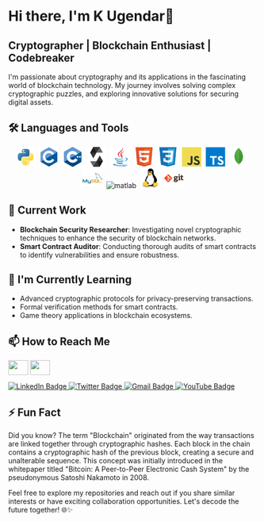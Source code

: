 # Hi there, I'm K Ugendar👋
## Cryptographer | Blockchain Enthusiast | Codebreaker

I'm passionate about cryptography and its applications in the fascinating world of blockchain technology. My journey involves solving complex cryptographic puzzles, and exploring innovative solutions for securing digital assets.

## :hammer_and_wrench: Languages and Tools
<div id="badges" align="center">
  <div>
    <img src="https://raw.githubusercontent.com/devicons/devicon/master/icons/python/python-original.svg" title="Python" alt="Python" width="40" height="40"/>&nbsp;
    <img src="https://github.com/devicons/devicon/raw/master/icons/c/c-original.svg" title="C" alt="C" width="40" height="40"/>&nbsp;
    <img src="https://github.com/devicons/devicon/raw/master/icons/cplusplus/cplusplus-original.svg" title="CPP" alt="C++" width="40" height="40"/>&nbsp;
    <img src="https://github.com/devicons/devicon/raw/master/icons/solidity/solidity-original.svg" title="Solidity" alt="Solidity" width="40" height="40"/>&nbsp;
    <img src="https://raw.githubusercontent.com/devicons/devicon/master/icons/java/java-original.svg" alt="java" width="40" height="40"/>&nbsp;
    <img src="https://github.com/devicons/devicon/blob/master/icons/html5/html5-original.svg" title="HTML5" alt="HTML" width="40" height="40"/>&nbsp;
    <img src="https://github.com/devicons/devicon/raw/master/icons/css3/css3-original.svg" title="CSS3" alt="CSS3" width="40" height="40"/>&nbsp;
    <img src="https://github.com/devicons/devicon/blob/master/icons/javascript/javascript-original.svg" title="JavaScript" alt="JavaScript" width="40" height="40"/>&nbsp;
    <img src="https://raw.githubusercontent.com/devicons/devicon/master/icons/typescript/typescript-original.svg" alt="typescript" width="40" height="40"/>&nbsp;
    <img src="https://github.com/devicons/devicon/raw/master/icons/mongodb/mongodb-original.svg" title="MongoDB" alt="MongoDB" width="40" height="40"/>&nbsp;
    <img src="https://raw.githubusercontent.com/devicons/devicon/master/icons/mysql/mysql-original-wordmark.svg" alt="mysql" width="40" height="40"/>&nbsp;
    <img src="https://img.icons8.com/fluency/48/000000/matlab.png" alt="matlab" width="40" height="40"/>&nbsp;
    <img src="https://github.com/devicons/devicon/raw/master/icons/linux/linux-original.svg" title="Linux" alt="Linux" width="40" height="40"/>&nbsp;
    <img src="https://github.com/devicons/devicon/blob/master/icons/git/git-original-wordmark.svg" title="Git" **alt="Git" width="40" height="40"/>
  </div>
</div>

## 🔭 Current Work
- **Blockchain Security Researcher**: Investigating novel cryptographic techniques to enhance the security of blockchain networks.
- **Smart Contract Auditor**: Conducting thorough audits of smart contracts to identify vulnerabilities and ensure robustness.

## 🌱 I'm Currently Learning
- Advanced cryptographic protocols for privacy-preserving transactions.
- Formal verification methods for smart contracts.
- Game theory applications in blockchain ecosystems.

 
## 📫 How to Reach Me
<p align="left">
<a href="https://twitter.com/Ugendar07" target="blank"><img align="center" src="https://cdn.jsdelivr.net/npm/simple-icons@3.0.1/icons/twitter.svg" alt="" height="30" width="40" /></a>
<a href="https://www.linkedin.com/in/kethavath-ugender/" target="blank"><img align="center" src="https://cdn.jsdelivr.net/npm/simple-icons@3.0.1/icons/linkedin.svg" alt="" height="30" width="40" /></a>
 </p>
 <a href="https://www.linkedin.com/in/kethavath-ugender/">
    <img src="https://img.shields.io/badge/LinkedIn-blue?style=for-the-badge&logo=linkedin&logoColor=white" alt="LinkedIn Badge"/>
  </a>
  <a href="https://twitter.com/Ugendar07">
    <img src="https://img.shields.io/badge/Twitter-blue?style=for-the-badge&logo=twitter&logoColor=white" alt="Twitter Badge"/>
  </a>
  <a href="mailto:ugendar07@gmail.com">
    <img src="https://img.shields.io/badge/Gmail-D14836?style=for-the-badge&logo=gmail&logoColor=white" alt="Gmail Badge"/>
  </a>
  <a href="https://studio.youtube.com/channel/UC6pCBmB5nMeOsY6Wt2kvmOg/">
    <img src="https://img.shields.io/badge/YouTube-red?style=for-the-badge&logo=youtube&logoColor=white" alt="YouTube Badge"/>
  </a>


 

## ⚡ Fun Fact
Did you know? The term "Blockchain" originated from the way transactions are linked together through cryptographic hashes. Each block in the chain contains a cryptographic hash of the previous block, creating a secure and unalterable sequence. This concept was initially introduced in the whitepaper titled "Bitcoin: A Peer-to-Peer Electronic Cash System" by the pseudonymous Satoshi Nakamoto in 2008.

Feel free to explore my repositories and reach out if you share similar interests or have exciting collaboration opportunities. Let's decode the future together! 🌐✨
